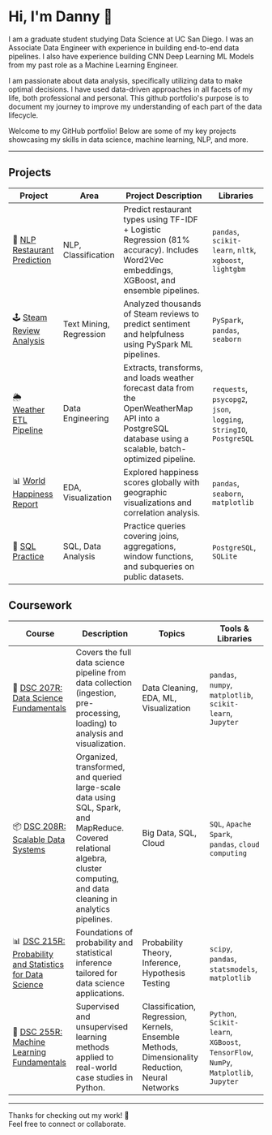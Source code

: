 # Hi, I'm Danny 👋

I am a graduate student studying Data Science at UC San Diego. I was an Associate Data Engineer with experience in building end-to-end data pipelines. I also have experience building CNN Deep Learning ML Models from my past role as a Machine Learning Engineer.

I am passionate about data analysis, specifically utilizing data to make optimal decisions. I have used data-driven approaches in all facets of my life, both professional and personal. This github portfolio's purpose is to document my journey to improve my understanding of each part of the data lifecycle.

Welcome to my GitHub portfolio! Below are some of my key projects showcasing my skills in data science, machine learning, NLP, and more.

---

## Projects

| Project | Area | Project Description | Libraries |    
|-----------|-------------|--------|-------------------|
| 🤖 [NLP Restaurant Prediction](https://github.com/dannyxia7/NLP_Restaurant_Prediction) | NLP, Classification | Predict restaurant types using TF-IDF + Logistic Regression (81% accuracy). Includes Word2Vec embeddings, XGBoost, and ensemble pipelines. | `pandas`, `scikit-learn`, `nltk`, `xgboost`, `lightgbm` |
| 🕹 [Steam Review Analysis](https://github.com/dannyxia7/Steam_Review_Analysis) | Text Mining, Regression | Analyzed thousands of Steam reviews to predict sentiment and helpfulness using PySpark ML pipelines. | `PySpark`, `pandas`, `seaborn` |
| 🌦️ [Weather ETL Pipeline](https://github.com/dannyxia7/Weather_ETL_Pipeline) | Data Engineering | Extracts, transforms, and loads weather forecast data from the OpenWeatherMap API into a PostgreSQL database using a scalable, batch-optimized pipeline. | `requests`, `psycopg2`, `json`, `logging`, `StringIO`, `PostgreSQL` |
| 📊 [World Happiness Report](https://github.com/dannyxia7/World-Happiness-Report) | EDA, Visualization | Explored happiness scores globally with geographic visualizations and correlation analysis. | `pandas`, `seaborn`, `matplotlib` |
| 🧾 [SQL Practice](https://github.com/dannyxia7/SQL-Practice) | SQL, Data Analysis | Practice queries covering joins, aggregations, window functions, and subqueries on public datasets. | `PostgreSQL`, `SQLite` |

## Coursework

| Course | Description | Topics | Tools & Libraries |
|--------|-------------|--------|-------------------|
| 🧠 [DSC 207R: Data Science Fundamentals](https://github.com/dannyxia7/UCSD_DSC_207R) | Covers the full data science pipeline from data collection (ingestion, pre-processing, loading) to analysis and visualization. | Data Cleaning, EDA, ML, Visualization | `pandas`, `numpy`, `matplotlib`, `scikit-learn`, `Jupyter` |
| 📦 [DSC 208R: Scalable Data Systems](https://github.com/dannyxia7/DSC_208R) | Organized, transformed, and queried large-scale data using SQL, Spark, and MapReduce. Covered relational algebra, cluster computing, and  data cleaning in analytics pipelines. | Big Data, SQL, Cloud | `SQL`, `Apache Spark`, `pandas`, `cloud computing` |
| 📊 [DSC 215R: Probability and Statistics for Data Science](https://github.com/dannyxia7/DSC_215R) | Foundations of probability and statistical inference tailored for data science applications. | Probability Theory, Inference, Hypothesis Testing | `scipy`, `pandas`, `statsmodels`, `matplotlib` |
| 🧠 [DSC 255R: Machine Learning Fundamentals](https://github.com/dannyxia7/DSC_255R) | Supervised and unsupervised learning methods applied to real-world case studies in Python. | Classification, Regression, Kernels, Ensemble Methods, Dimensionality Reduction, Neural Networks | `Python`, `Scikit-learn`, `XGBoost`, `TensorFlow`, `NumPy`, `Matplotlib`, `Jupyter` |

---

Thanks for checking out my work! 🚀  
Feel free to connect or collaborate.
